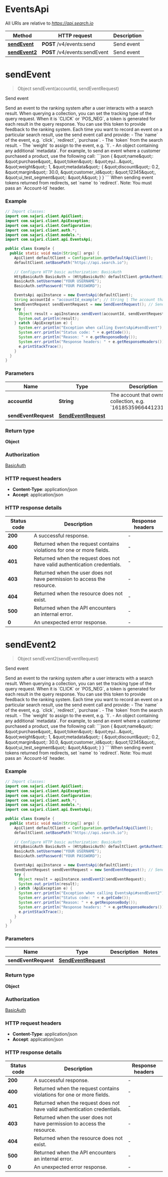 # EventsApi

All URIs are relative to *https://api.search.io*

Method | HTTP request | Description
------------- | ------------- | -------------
[**sendEvent**](EventsApi.md#sendEvent) | **POST** /v4/events:send | Send event
[**sendEvent2**](EventsApi.md#sendEvent2) | **POST** /v4/events:sendEvent | Send event


<a name="sendEvent"></a>
# **sendEvent**
> Object sendEvent(accountId, sendEventRequest)

Send event

Send an event to the ranking system after a user interacts with a search result.  When querying a collection, you can set the tracking type of the query request. When it is &#x60;CLICK&#x60; or &#x60;POS_NEG&#x60;, a token is generated for each result in the query response. You can use this token to provide feedback to the ranking system. Each time you want to record an event on a particular search result, use the send event call and provide:  - The &#x60;name&#x60; of the event, e.g. &#x60;click&#x60;, &#x60;redirect&#x60;, &#x60;purchase&#x60;. - The &#x60;token&#x60; from the search result. - The &#x60;weight&#x60; to assign to the event, e.g. &#x60;1&#x60;. - An object containing any additional &#x60;metadata&#x60;.  For example, to send an event where a customer purchased a product, use the following call:  &#x60;&#x60;&#x60;json {   \&quot;name\&quot;: \&quot;purchase\&quot;,   \&quot;token\&quot;: \&quot;eyJ...\&quot;,   \&quot;weight\&quot;: 1,   \&quot;metadata\&quot;: {     \&quot;discount\&quot;: 0.2,     \&quot;margin\&quot;: 30.0,     \&quot;customer_id\&quot;: \&quot;12345\&quot;,     \&quot;ui_test_segment\&quot;: \&quot;A\&quot;   } } &#x60;&#x60;&#x60;  When sending event tokens returned from redirects, set &#x60;name&#x60; to &#x60;redirect&#x60;.  Note: You must pass an &#x60;Account-Id&#x60; header.

### Example
```java
// Import classes:
import com.sajari.client.ApiClient;
import com.sajari.client.ApiException;
import com.sajari.client.Configuration;
import com.sajari.client.auth.*;
import com.sajari.client.models.*;
import com.sajari.client.api.EventsApi;

public class Example {
  public static void main(String[] args) {
    ApiClient defaultClient = Configuration.getDefaultApiClient();
    defaultClient.setBasePath("https://api.search.io");
    
    // Configure HTTP basic authorization: BasicAuth
    HttpBasicAuth BasicAuth = (HttpBasicAuth) defaultClient.getAuthentication("BasicAuth");
    BasicAuth.setUsername("YOUR USERNAME");
    BasicAuth.setPassword("YOUR PASSWORD");

    EventsApi apiInstance = new EventsApi(defaultClient);
    String accountId = "accountId_example"; // String | The account that owns the collection, e.g. `1618535966441231024`.
    SendEventRequest sendEventRequest = new SendEventRequest(); // SendEventRequest | 
    try {
      Object result = apiInstance.sendEvent(accountId, sendEventRequest);
      System.out.println(result);
    } catch (ApiException e) {
      System.err.println("Exception when calling EventsApi#sendEvent");
      System.err.println("Status code: " + e.getCode());
      System.err.println("Reason: " + e.getResponseBody());
      System.err.println("Response headers: " + e.getResponseHeaders());
      e.printStackTrace();
    }
  }
}
```

### Parameters

Name | Type | Description  | Notes
------------- | ------------- | ------------- | -------------
 **accountId** | **String**| The account that owns the collection, e.g. &#x60;1618535966441231024&#x60;. |
 **sendEventRequest** | [**SendEventRequest**](SendEventRequest.md)|  |

### Return type

**Object**

### Authorization

[BasicAuth](../README.md#BasicAuth)

### HTTP request headers

 - **Content-Type**: application/json
 - **Accept**: application/json

### HTTP response details
| Status code | Description | Response headers |
|-------------|-------------|------------------|
**200** | A successful response. |  -  |
**400** | Returned when the request contains violations for one or more fields. |  -  |
**401** | Returned when the request does not have valid authentication credentials. |  -  |
**403** | Returned when the user does not have permission to access the resource. |  -  |
**404** | Returned when the resource does not exist. |  -  |
**500** | Returned when the API encounters an internal error. |  -  |
**0** | An unexpected error response. |  -  |

<a name="sendEvent2"></a>
# **sendEvent2**
> Object sendEvent2(sendEventRequest)

Send event

Send an event to the ranking system after a user interacts with a search result.  When querying a collection, you can set the tracking type of the query request. When it is &#x60;CLICK&#x60; or &#x60;POS_NEG&#x60;, a token is generated for each result in the query response. You can use this token to provide feedback to the ranking system. Each time you want to record an event on a particular search result, use the send event call and provide:  - The &#x60;name&#x60; of the event, e.g. &#x60;click&#x60;, &#x60;redirect&#x60;, &#x60;purchase&#x60;. - The &#x60;token&#x60; from the search result. - The &#x60;weight&#x60; to assign to the event, e.g. &#x60;1&#x60;. - An object containing any additional &#x60;metadata&#x60;.  For example, to send an event where a customer purchased a product, use the following call:  &#x60;&#x60;&#x60;json {   \&quot;name\&quot;: \&quot;purchase\&quot;,   \&quot;token\&quot;: \&quot;eyJ...\&quot;,   \&quot;weight\&quot;: 1,   \&quot;metadata\&quot;: {     \&quot;discount\&quot;: 0.2,     \&quot;margin\&quot;: 30.0,     \&quot;customer_id\&quot;: \&quot;12345\&quot;,     \&quot;ui_test_segment\&quot;: \&quot;A\&quot;   } } &#x60;&#x60;&#x60;  When sending event tokens returned from redirects, set &#x60;name&#x60; to &#x60;redirect&#x60;.  Note: You must pass an &#x60;Account-Id&#x60; header.

### Example
```java
// Import classes:
import com.sajari.client.ApiClient;
import com.sajari.client.ApiException;
import com.sajari.client.Configuration;
import com.sajari.client.auth.*;
import com.sajari.client.models.*;
import com.sajari.client.api.EventsApi;

public class Example {
  public static void main(String[] args) {
    ApiClient defaultClient = Configuration.getDefaultApiClient();
    defaultClient.setBasePath("https://api.search.io");
    
    // Configure HTTP basic authorization: BasicAuth
    HttpBasicAuth BasicAuth = (HttpBasicAuth) defaultClient.getAuthentication("BasicAuth");
    BasicAuth.setUsername("YOUR USERNAME");
    BasicAuth.setPassword("YOUR PASSWORD");

    EventsApi apiInstance = new EventsApi(defaultClient);
    SendEventRequest sendEventRequest = new SendEventRequest(); // SendEventRequest | 
    try {
      Object result = apiInstance.sendEvent2(sendEventRequest);
      System.out.println(result);
    } catch (ApiException e) {
      System.err.println("Exception when calling EventsApi#sendEvent2");
      System.err.println("Status code: " + e.getCode());
      System.err.println("Reason: " + e.getResponseBody());
      System.err.println("Response headers: " + e.getResponseHeaders());
      e.printStackTrace();
    }
  }
}
```

### Parameters

Name | Type | Description  | Notes
------------- | ------------- | ------------- | -------------
 **sendEventRequest** | [**SendEventRequest**](SendEventRequest.md)|  |

### Return type

**Object**

### Authorization

[BasicAuth](../README.md#BasicAuth)

### HTTP request headers

 - **Content-Type**: application/json
 - **Accept**: application/json

### HTTP response details
| Status code | Description | Response headers |
|-------------|-------------|------------------|
**200** | A successful response. |  -  |
**400** | Returned when the request contains violations for one or more fields. |  -  |
**401** | Returned when the request does not have valid authentication credentials. |  -  |
**403** | Returned when the user does not have permission to access the resource. |  -  |
**404** | Returned when the resource does not exist. |  -  |
**500** | Returned when the API encounters an internal error. |  -  |
**0** | An unexpected error response. |  -  |

